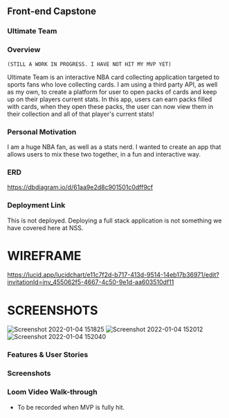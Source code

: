 ## Front-end Capstone

### Ultimate Team

### Overview
    (STILL A WORK IN PROGRESS. I HAVE NOT HIT MY MVP YET)
Ultimate Team is an interactive NBA card collecting application targeted to sports fans who love collecting cards. I am using a third party API, as well as my own, to create a platform for user to open packs of cards and keep up on their players current stats. In this app, users can earn packs filled with cards, when they open these packs, the user can now view them in their collection and all of that player's current stats! 

### Personal Motivation
I am a huge NBA fan, as well as a stats nerd. I wanted to create an app that allows users to mix these two together, in a fun and interactive way. 

### ERD
https://dbdiagram.io/d/61aa9e2d8c901501c0dff9cf

### Deployment Link
This is not deployed. Deploying a full stack application is not something we have covered here at NSS.

# WIREFRAME 
https://lucid.app/lucidchart/e11c7f2d-b717-413d-9514-14eb17b36971/edit?invitationId=inv_455062f5-4667-4c50-9e1d-aa603510df11

# SCREENSHOTS
![Screenshot 2022-01-04 151825](https://user-images.githubusercontent.com/76926244/148125521-52ec0f10-aa71-43ab-865f-b35157705363.jpg)
![Screenshot 2022-01-04 152012](https://user-images.githubusercontent.com/76926244/148125532-22c87e77-3714-4b01-963e-9faa4553ac09.jpg)
![Screenshot 2022-01-04 152040](https://user-images.githubusercontent.com/76926244/148125537-23fb05d4-77e4-49f2-b15a-087d7cc222f1.jpg)

### Features & User Stories

### Screenshots

### Loom Video Walk-through
- To be recorded when MVP is fully hit. 
